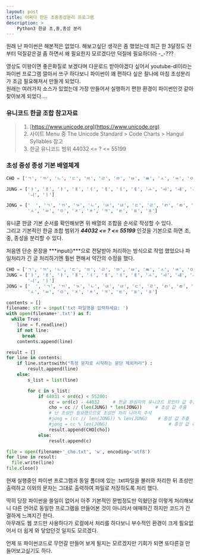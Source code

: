 ```yaml
---
layout: post
title: 어쩌다 만든 초중종성분리 프로그램
description: >
    Python3 한글 초,중,종성 분리
---
```


원래 난 파이썬은 해본적은 없었다.
해보고싶단 생각은 좀 했었는데 최근 한 3달정도 전부터 덕질같은걸 좀 하면서 왜 필요한지 모르겠다만 덕질에 필요하더라 -_-???

영상도 이왕이면 좋은화질로 보겠다며 다운로드 받아야겠다 싶어서 youtube-dl이라는 파이썬 프로그램 깔아서 쓰구 하다보니 파이썬이 꽤 편하다 싶은 찰나에 마침 초성분리가 조금 필요해져서 만들게 되었다.  
원래는 여러가지 소스가 있었는데 가장 만들어서 실행하기 편한 환경이 파이썬인것 같아 찾아보게 되었다....

### 유니코드 한글 조합 참고자료
>1. [https://www.unicode.org](https://www.unicode.org)
>1. 사이트 Menu 중 The Unicode Standard > Code Charts > Hangul Syllables 참고
>1. 한글 유니코드 범위 44032 <= ? <= 55199

### 초성 중성 종성 기본 배열체계
~~~python
CHO = ['ㄱ', 'ㄲ', 'ㄴ', 'ㄷ', 'ㄸ', 'ㄹ', 'ㅁ', 'ㅂ', 'ㅃ', 'ㅅ', 'ㅆ', 'ㅇ', 'ㅈ', 'ㅉ', 'ㅊ', 'ㅋ', 'ㅌ', 'ㅍ', 'ㅎ']

JUNG = ['ㅏ', 'ㅐ', 'ㅑ', 'ㅒ', 'ㅓ', 'ㅔ', 'ㅕ', 'ㅖ', 'ㅗ', 'ㅘ', 'ㅙ', 'ㅚ', 'ㅛ', 'ㅜ', 'ㅝ', 'ㅞ', 'ㅟ', 'ㅠ', 'ㅡ',
        'ㅢ', 'ㅣ']

JONG = ['  ', 'ㄱ', 'ㄲ', 'ㄳ', 'ㄴ', 'ㄵ', 'ㄶ', 'ㄷ', 'ㄹ', 'ㄺ', 'ㄻ', 'ㄼ', 'ㄽ', 'ㄾ', 'ㄿ', 'ㅀ', 'ㅁ', 'ㅂ', 'ㅄ', 
        'ㅅ', 'ㅆ', 'ㅇ', 'ㅈ', 'ㅊ', 'ㅋ', 'ㅌ', 'ㅍ', 'ㅎ']
~~~

유니콛 한글 기본 순서를 확인해보면 위 배열의 조합을 순서로 작성할 수 있다.  
그리고 기본적인 한글 조합 범위가 ***44032 <= ? <= 55199*** 인것을 기본으로 하면 조, 중, 종성을 분리할 수 있다.

처음엔 단순 문장을 ***input()***으로 전달받아 처리하는 방식으로 작업 했었으나 파일처리가 긴 글 처리하기엔 훨씬 편해서 약간의 수정을 했다.

~~~python
CHO = ['ㄱ', 'ㄲ', 'ㄴ', 'ㄷ', 'ㄸ', 'ㄹ', 'ㅁ', 'ㅂ', 'ㅃ', 'ㅅ', 'ㅆ', 'ㅇ', 'ㅈ', 'ㅉ', 'ㅊ', 'ㅋ', 'ㅌ', 'ㅍ', 'ㅎ']
JUNG = ['ㅏ', 'ㅐ', 'ㅑ', 'ㅒ', 'ㅓ', 'ㅔ', 'ㅕ', 'ㅖ', 'ㅗ', 'ㅘ', 'ㅙ', 'ㅚ', 'ㅛ', 'ㅜ', 'ㅝ', 'ㅞ', 'ㅟ', 'ㅠ', 'ㅡ',
        'ㅢ', 'ㅣ']
JONG = ['  ', 'ㄱ', 'ㄲ', 'ㄳ', 'ㄴ', 'ㄵ', 'ㄶ', 'ㄷ', 'ㄹ', 'ㄺ', 'ㄻ', 'ㄼ', 'ㄽ', 'ㄾ', 'ㄿ', 'ㅀ', 'ㅁ', 'ㅂ', 'ㅄ', 
        'ㅅ', 'ㅆ', 'ㅇ', 'ㅈ', 'ㅊ', 'ㅋ', 'ㅌ', 'ㅍ', 'ㅎ']

contents = []
filename: str = input('txt 파일명을 입력하세요: ')
with open(filename+'.txt') as f:
  while True:
    line = f.readline()
    if not line:
      break
    contents.append(line)

result = []
for line in contents:
    if line.startswith("특정 문자로 시작하는 문단 제외처리") :
        result.append(line)
    else:
        s_list = list(line)

        for c in s_list:
            if 44031 < ord(c) < 55200:
                cc = ord(c) - 44032     # 한글 완성자의 유니코드 포인터 값 추출
                cho = cc // (len(JUNG) * len(JONG))     # 초성 값 추출
                # 난 초성만 필요했으므로 초성만 처리 나머지 주석
                #jung = (cc // len(JONG)) % len(JUNG)    # 중성 값 추출
                #jong = cc % len(JONG)                       # 종성 값 추출
                result.append(CHO[cho])
            else:
                result.append(c)

file = open(filename+'_cho.txt', 'w', encoding='utf8')
for line in result:
  file.write(line)
file.close()
~~~

현재 실행중인 파이썬 프로그램과 동일 폴더에 있는 .txt파일을 불러와 처리한 뒤 초성만 출력하고 이외의 문자는 그대로 출력하여 파일로 저장하도록 처리 했다.


딱히 당장 파이썬을 쓸일이 없어서 아주 기본적인 문법정도만 익혔던걸 이렇게 처리해보니 다른 언어로 동일한 프로그램을 만들어본 것이 아니라서 애매하긴 하지만 코드가 간결하게 느껴지긴 한다.   
아무래도 웹 코드만 사용하다가 로컬에서 처리를 하다보니 부수적인 환경이 크게 필요없어서 더 쉽게 와 닿았던것 일지도 모르겠다.

언제 또 파이썬코드로 무언갈 만들어 보게 될지는 모르겠지만 기회가 되면 또다른걸 만들어보고싶기도 하다.
